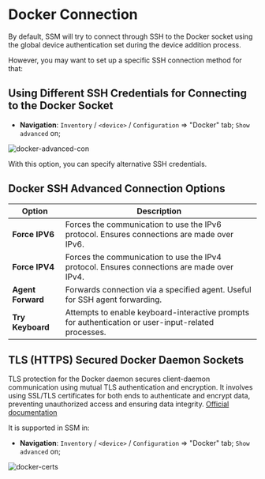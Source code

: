 # Docker Connection

By default, SSM will try to connect through SSH to the Docker socket using the global device authentication set during the device addition process.

However, you may want to set up a specific SSH connection method for that:

## Using Different SSH Credentials for Connecting to the Docker Socket
- **Navigation**: `Inventory` / `<device>` / `Configuration` => "Docker" tab; `Show advanced` on;

![docker-advanced-con](/technical-guide/docker/docker-advanced-connection.png)

With this option, you can specify alternative SSH credentials.

## Docker SSH Advanced Connection Options

| Option           | Description                                                                                       |
|------------------|---------------------------------------------------------------------------------------------------|
| **Force IPV6**   | Forces the communication to use the IPv6 protocol. Ensures connections are made over IPv6.        |
| **Force IPV4**   | Forces the communication to use the IPv4 protocol. Ensures connections are made over IPv4.        |
| **Agent Forward**| Forwards connection via a specified agent. Useful for SSH agent forwarding.                       |
| **Try Keyboard** | Attempts to enable keyboard-interactive prompts for authentication or user-input-related processes.|

## TLS (HTTPS) Secured Docker Daemon Sockets
TLS protection for the Docker daemon secures client-daemon communication using mutual TLS authentication and encryption. It involves using SSL/TLS certificates for both ends to authenticate and encrypt data, preventing unauthorized access and ensuring data integrity. [Official documentation](https://docs.docker.com/engine/security/protect-access/#use-tls-https-to-protect-the-docker-daemon-socket)

It is supported in SSM in:
- **Navigation**: `Inventory` / `<device>` / `Configuration` => "Docker" tab; `Show advanced` on;

![docker-certs](/technical-guide/docker/docker-certs.png)
